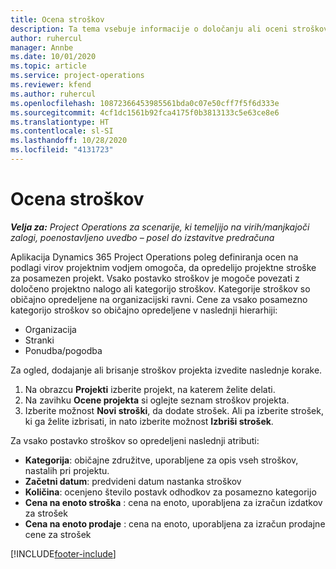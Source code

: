```yaml
---
title: Ocena stroškov
description: Ta tema vsebuje informacije o določanju ali oceni stroškov za posamezen projekt.
author: ruhercul
manager: Annbe
ms.date: 10/01/2020
ms.topic: article
ms.service: project-operations
ms.reviewer: kfend
ms.author: ruhercul
ms.openlocfilehash: 10872366453985561bda0c07e50cff7f5f6d333e
ms.sourcegitcommit: 4cf1dc1561b92fca4175f0b3813133c5e63ce8e6
ms.translationtype: HT
ms.contentlocale: sl-SI
ms.lasthandoff: 10/28/2020
ms.locfileid: "4131723"
---
```

# <a name="expense-estimates"></a>Ocena stroškov
_**Velja za:** Project Operations za scenarije, ki temeljijo na virih/manjkajoči zalogi, poenostavljeno uvedbo – posel do izstavitve predračuna_

Aplikacija Dynamics 365 Project Operations poleg definiranja ocen na podlagi virov projektnim vodjem omogoča, da opredelijo projektne stroške za posamezen projekt. Vsako postavko stroškov je mogoče povezati z določeno projektno nalogo ali kategorijo stroškov. Kategorije stroškov so običajno opredeljene na organizacijski ravni. Cene za vsako posamezno kategorijo stroškov so običajno opredeljene v naslednji hierarhiji:

- Organizacija
- Stranki
- Ponudba/pogodba

Za ogled, dodajanje ali brisanje stroškov projekta izvedite naslednje korake.

1. Na obrazcu **Projekti** izberite projekt, na katerem želite delati.
2. Na zavihku **Ocene projekta** si oglejte seznam stroškov projekta.
3. Izberite možnost **Novi stroški**, da dodate strošek. Ali pa izberite strošek, ki ga želite izbrisati, in nato izberite možnost **Izbriši strošek**.

Za vsako postavko stroškov so opredeljeni naslednji atributi:

- **Kategorija**: običajne združitve, uporabljene za opis vseh stroškov, nastalih pri projektu.
- **Začetni datum**: predvideni datum nastanka stroškov
- **Količina**: ocenjeno število postavk odhodkov za posamezno kategorijo
- **Cena na enoto stroška** : cena na enoto, uporabljena za izračun izdatkov za strošek
- **Cena na enoto prodaje** : cena na enoto, uporabljena za izračun prodajne cene za strošek



[!INCLUDE[footer-include](../includes/footer-banner.md)]